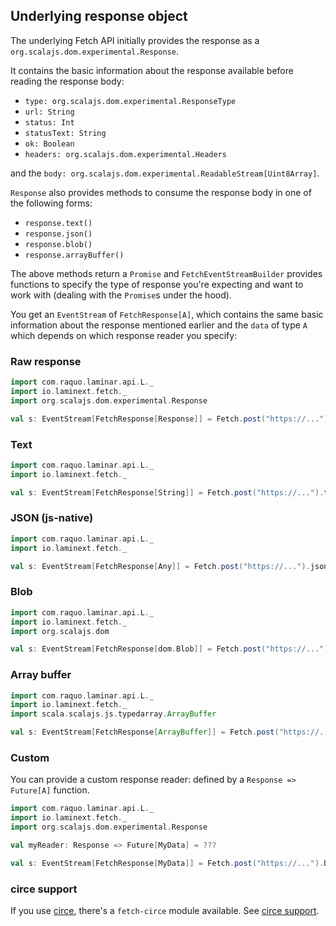 ## Underlying response object

The underlying Fetch API initially provides the response as a `org.scalajs.dom.experimental.Response`.

It contains the basic information about the response available before reading the response body:

* `type: org.scalajs.dom.experimental.ResponseType`
* `url: String`
* `status: Int`
* `statusText: String`
* `ok: Boolean`
* `headers: org.scalajs.dom.experimental.Headers`

and the `body: org.scalajs.dom.experimental.ReadableStream[Uint8Array]`.

`Response` also provides methods to consume the response body in one of the following forms:

* `response.text()`
* `response.json()`
* `response.blob()`
* `response.arrayBuffer()`

The above methods return a `Promise` and `FetchEventStreamBuilder` provides functions
to specify the type of response you're expecting and want to work with (dealing with the `Promise`s under the hood).

You get an `EventStream` of `FetchResponse[A]`, which contains the same basic information about the response mentioned earlier
and the `data` of type `A` which depends on which response reader you specify:

### Raw response

```scala
import com.raquo.laminar.api.L._
import io.laminext.fetch._
import org.scalajs.dom.experimental.Response

val s: EventStream[FetchResponse[Response]] = Fetch.post("https://...").raw 
```

### Text 

```scala
import com.raquo.laminar.api.L._
import io.laminext.fetch._

val s: EventStream[FetchResponse[String]] = Fetch.post("https://...").text 
```

### JSON (js-native) 

```scala
import com.raquo.laminar.api.L._
import io.laminext.fetch._

val s: EventStream[FetchResponse[Any]] = Fetch.post("https://...").json 
```

### Blob 

```scala
import com.raquo.laminar.api.L._
import io.laminext.fetch._
import org.scalajs.dom

val s: EventStream[FetchResponse[dom.Blob]] = Fetch.post("https://...").blob 
```

### Array buffer 

```scala
import com.raquo.laminar.api.L._
import io.laminext.fetch._
import scala.scalajs.js.typedarray.ArrayBuffer

val s: EventStream[FetchResponse[ArrayBuffer]] = Fetch.post("https://...").arrayBuffer 
```

### Custom

You can provide a custom response reader: defined by a `Response => Future[A]` function.

```scala
import com.raquo.laminar.api.L._
import io.laminext.fetch._
import org.scalajs.dom.experimental.Response

val myReader: Response => Future[MyData] = ??? 

val s: EventStream[FetchResponse[MyData]] = Fetch.post("https://...").build(myReader) 
```

### circe support

If you use [circe](https://circe.github.io/circe/), there's a `fetch-circe` module available. See [circe support](/fetch/circe).

